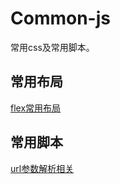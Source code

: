 # Common-js
常用css及常用脚本。

## 常用布局
[flex常用布局](https://github.com/xdyushenli/common-js/blob/master/css/flex.scss)

## 常用脚本
[url参数解析相关](https://github.com/xdyushenli/common-js/blob/master/js/url.js)
